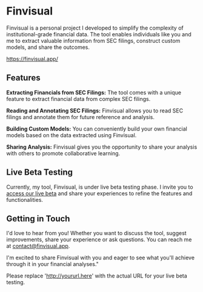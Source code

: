 # Finvisual

Finvisual is a personal project I developed to simplify the complexity of institutional-grade financial data. The tool enables individuals like you and me to extract valuable information from SEC filings, construct custom models, and share the outcomes. 

https://finvisual.app/

## Features

**Extracting Financials from SEC Filings:** The tool comes with a unique feature to extract financial data from complex SEC filings.

**Reading and Annotating SEC Filings:** Finvisual allows you to read SEC filings and annotate them for future reference and analysis.

**Building Custom Models:** You can conveniently build your own financial models based on the data extracted using Finvisual.

**Sharing Analysis:** Finvisual gives you the opportunity to share your analysis with others to promote collaborative learning.

## Live Beta Testing

Currently, my tool, Finvisual, is under live beta testing phase. I invite you to [access our live beta](https://finvisual.app/) and share your experiences to refine the features and functionalities.

## Getting in Touch

I'd love to hear from you! Whether you want to discuss the tool, suggest improvements, share your experience or ask questions. You can reach me at contact@finvisual.app.

I'm excited to share Finvisual with you and eager to see what you'll achieve through it in your financial analyses."

Please replace 'http://yoururl.here' with the actual URL for your live beta testing.
